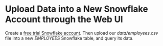 # Upload Data into a New Snowflake Account through the Web UI

Create a [free trial Snowflake account](https://signup.snowflake.com/). Then upload our *data/employees.csv* file into a new *EMPLOYEES* Snowflake table, and query its data.
